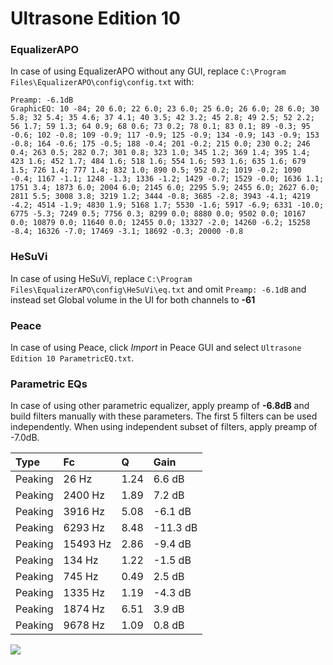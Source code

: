 # Ultrasone Edition 10

### EqualizerAPO
In case of using EqualizerAPO without any GUI, replace `C:\Program Files\EqualizerAPO\config\config.txt`
with:
```
Preamp: -6.1dB
GraphicEQ: 10 -84; 20 6.0; 22 6.0; 23 6.0; 25 6.0; 26 6.0; 28 6.0; 30 5.8; 32 5.4; 35 4.6; 37 4.1; 40 3.5; 42 3.2; 45 2.8; 49 2.5; 52 2.2; 56 1.7; 59 1.3; 64 0.9; 68 0.6; 73 0.2; 78 0.1; 83 0.1; 89 -0.3; 95 -0.6; 102 -0.8; 109 -0.9; 117 -0.9; 125 -0.9; 134 -0.9; 143 -0.9; 153 -0.8; 164 -0.6; 175 -0.5; 188 -0.4; 201 -0.2; 215 0.0; 230 0.2; 246 0.4; 263 0.5; 282 0.7; 301 0.8; 323 1.0; 345 1.2; 369 1.4; 395 1.4; 423 1.6; 452 1.7; 484 1.6; 518 1.6; 554 1.6; 593 1.6; 635 1.6; 679 1.5; 726 1.4; 777 1.4; 832 1.0; 890 0.5; 952 0.2; 1019 -0.2; 1090 -0.4; 1167 -1.1; 1248 -1.3; 1336 -1.2; 1429 -0.7; 1529 -0.0; 1636 1.1; 1751 3.4; 1873 6.0; 2004 6.0; 2145 6.0; 2295 5.9; 2455 6.0; 2627 6.0; 2811 5.5; 3008 3.8; 3219 1.2; 3444 -0.8; 3685 -2.8; 3943 -4.1; 4219 -4.2; 4514 -1.9; 4830 1.9; 5168 1.7; 5530 -1.6; 5917 -6.9; 6331 -10.0; 6775 -5.3; 7249 0.5; 7756 0.3; 8299 0.0; 8880 0.0; 9502 0.0; 10167 0.0; 10879 0.0; 11640 0.0; 12455 0.0; 13327 -2.0; 14260 -6.2; 15258 -8.4; 16326 -7.0; 17469 -3.1; 18692 -0.3; 20000 -0.8
```

### HeSuVi
In case of using HeSuVi, replace `C:\Program Files\EqualizerAPO\config\HeSuVi\eq.txt` and omit `Preamp:
-6.1dB` and instead set Global volume in the UI for both channels to **-61**

### Peace
In case of using Peace, click *Import* in Peace GUI and select `Ultrasone Edition 10 ParametricEQ.txt`.

### Parametric EQs
In case of using other parametric equalizer, apply preamp of **-6.8dB** and build filters manually
with these parameters. The first 5 filters can be used independently.
When using independent subset of filters, apply preamp of -7.0dB.

| Type    | Fc       |    Q | Gain     |
|:--------|:---------|:-----|:---------|
| Peaking | 26 Hz    | 1.24 | 6.6 dB   |
| Peaking | 2400 Hz  | 1.89 | 7.2 dB   |
| Peaking | 3916 Hz  | 5.08 | -6.1 dB  |
| Peaking | 6293 Hz  | 8.48 | -11.3 dB |
| Peaking | 15493 Hz | 2.86 | -9.4 dB  |
| Peaking | 134 Hz   | 1.22 | -1.5 dB  |
| Peaking | 745 Hz   | 0.49 | 2.5 dB   |
| Peaking | 1335 Hz  | 1.19 | -4.3 dB  |
| Peaking | 1874 Hz  | 6.51 | 3.9 dB   |
| Peaking | 9678 Hz  | 1.09 | 0.8 dB   |

![](https://raw.githubusercontent.com/jaakkopasanen/AutoEq/master/results/innerfidelity/sbaf-serious/Ultrasone%20Edition%2010/Ultrasone%20Edition%2010.png)